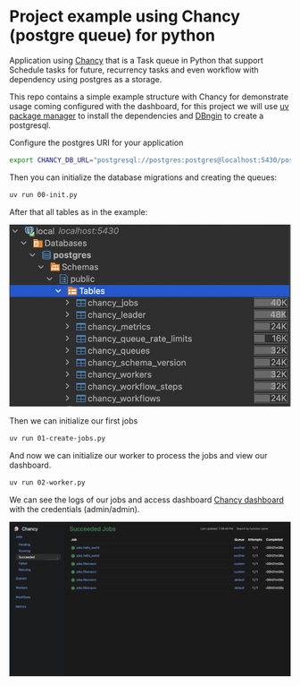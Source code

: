 # Project example using Chancy (postgre queue) for python

Application using [Chancy](https://tkte.ch/chancy/) that is a Task queue in Python that support Schedule tasks for future, recurrency tasks and even workflow with dependency using postgres as a storage.

This repo contains a simple example structure with Chancy for demonstrate usage coming configured with the dashboard, for this project we will use [uv package manager](https://docs.astral.sh/uv/) to install the dependencies and [DBngin](https://dbngin.com/) to create a postgresql.


Configure the postgres URI for your application
```sh
export CHANCY_DB_URL="postgresql://postgres:postgres@localhost:5430/postgres"
```

Then you can initialize the database migrations and creating the queues:
```sh
uv run 00-init.py
```

After that all tables as in the example:

![alt text](image-1.png)


Then we can initialize our first jobs
```sh
uv run 01-create-jobs.py
```

And now we can initialize our worker to process the jobs and view our dashboard.
```sh
uv run 02-worker.py
```

We can see the logs of our jobs and access dashboard [Chancy dashboard](http://localhost:8000/jobs/succeeded) with the credentials (admin/admin).

![alt text](image.png)